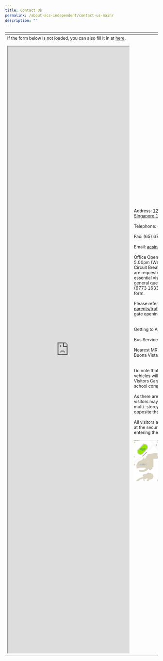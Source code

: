 ```yaml
---
title: Contact Us
permalink: /about-acs-independent/contact-us-main/
description: ""
---
```

<table>
<thead>
  <tr>
    <th></th>
    <th></th>
  </tr>
</thead>
<tbody>
  <tr>
    <td>If the form below is not loaded, you can also fill it in at <a href="https://form.gov.sg/5d09f4ede6ca2a00111f25ac" >here</a>.<br><br><iframe id="iframe" style="width: 400px; height: 2000px;" src="https://form.gov.sg/5d09f4ede6ca2a00111f25ac"></iframe></td>
    <td>Address: <a href="https://goo.gl/maps/9FUTabVfPKR2">121 Dover Road, Singapore 139650</a><br><br>Telephone: (65) 6773 1633<br><br>Fax: (65) 6773 1433<br><br>Email: <a href="mailto:acsindep@acsindep.edu.sg" >acsindep@acsindep.edu.sg</a><br><br>
Office Opening Hours : 8.00am to 5.00pm (Weekdays). During this Circuit Breaker period, all visitors are requested to defer non-essential visits and channel any general queries through phone (6773 1633) or the contact us form.<br><br>Please refer to <a href="/for-parents/traffic-advisory/#gate">/for-parents/traffic-advisory/#gate</a> for gate opening hours.<br><br><br>Getting to ACS (Independent)<br><br>Bus Services: 33, 74, 166, 196<br><br>Nearest MRT Station: Dover, Buona Vista<br><br><br>Do note that only registered vehicles will be allowed to park in Visitors Carpark G within the school compound.<br><br>As there are limited carpark lots, visitors may wish to use the multi-storey carparks located opposite the school.<br><br>All visitors are required to register at the security post before entering the school.<br><br><a href="/images/About%20ACS(I)/public-carpark.jpg"> <img src="/images/About%20ACS(I)/public-carpark.jpg" style="width:704px"></a></td>
  </tr>
</tbody>
</table>